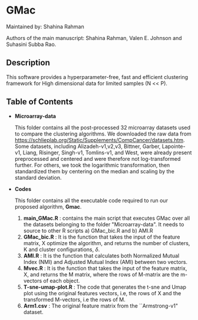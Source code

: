 # GMac

Maintained by: Shahina Rahman

Authors of the main manuscript: Shahina Rahman, Valen E. Johnson and Suhasini Subba Rao. 

## Description 

This software provides a hyperparameter-free, fast and efficient clustering framework for High dimensional data for limited samples (N << P). 

## Table of Contents 

- **Microarray-data**

     This folder contains all the post-processed 32 microarray datasets used to compare the clustering algorithms. 
     We downloaded the raw data from https://schlieplab.org/Static/Supplements/CompCancer/datasets.htm.  
     Some datasets, including Alizadeh-v1,v2,v3, Bittner, Garber, Lapointe-v1, Liang, Risinger, Singh-v1, Tomlins-v1, and West, were already present preprocessed and centered and were therefore not log-transformed further. For others, we took the logarithmic transformation, then standardized them by centering on the median and scaling by the standard deviation. 
    
    
 
- **Codes**  

   This folder contains all the executable code required to run our proposed algorithm, **Gmac**.
   
    1. **main_GMac.R** : contains the main script that executes GMac over all the datasets belonging to the folder "Microarray-data". It needs to source to other R scripts  a) GMac_bic.R and b) AMI.R 
    2. **GMac_bic.R**  : It is the function that takes the input of the feature matrix, X optimize the algorithm, and returns the number of clusters, K and cluster configurations, $\delta$. 
    3. **AMI.R**       : It is the function that calculates both Normalized Mutual Index (NMI) and Adjusted Mutual Index (AMI) between two vectors. 
    4. **Mvec.R**      : It is the function that takes the input of the feature matrix, X, and returns the M matrix, where the rows of M-matrix are the m-vectors of each object. 
    5. **T-sne-umap-plot.R** : The code that generates the t-sne and Umap plot using the original features vectors, i.e, the rows of X and the transformed M-vectors, i.e the rows of M. 
    6. **Arm1.csv**    : The original feature matrix from the ``Armstrong-v1" dataset. 
   
    
